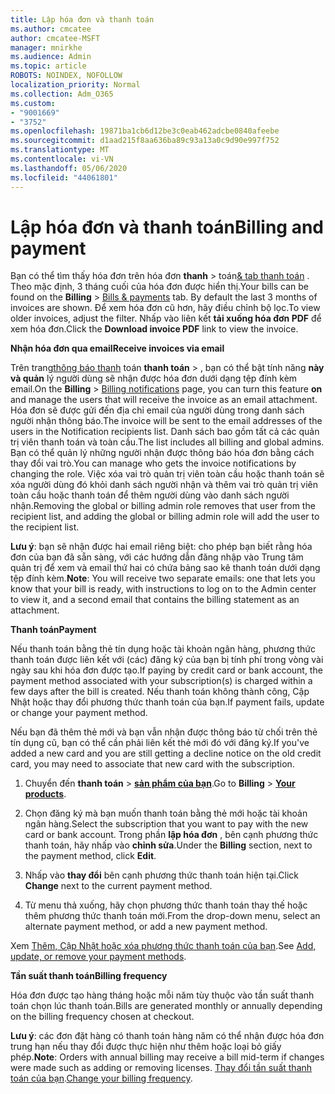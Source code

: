 ```yaml
---
title: Lập hóa đơn và thanh toán
ms.author: cmcatee
author: cmcatee-MSFT
manager: mnirkhe
ms.audience: Admin
ms.topic: article
ROBOTS: NOINDEX, NOFOLLOW
localization_priority: Normal
ms.collection: Adm_O365
ms.custom:
- "9001669"
- "3752"
ms.openlocfilehash: 19871ba1cb6d12be3c0eab462adcbe0840afeebe
ms.sourcegitcommit: d1aad215f8aa636ba89c93a13a0c9d90e997f752
ms.translationtype: MT
ms.contentlocale: vi-VN
ms.lasthandoff: 05/06/2020
ms.locfileid: "44061801"
---
```

# <a name="billing-and-payment"></a><span data-ttu-id="40a0f-102">Lập hóa đơn và thanh toán</span><span class="sxs-lookup"><span data-stu-id="40a0f-102">Billing and payment</span></span>

<span data-ttu-id="40a0f-103">Bạn có thể tìm thấy hóa đơn trên hóa đơn **thanh** > toán[& tab thanh toán](https://go.microsoft.com/fwlink/p/?linkid=848039) .  Theo mặc định, 3 tháng cuối của hóa đơn được hiển thị.</span><span class="sxs-lookup"><span data-stu-id="40a0f-103">Your bills can be found on the **Billing** > [Bills & payments](https://go.microsoft.com/fwlink/p/?linkid=848039) tab.  By default the last 3 months of invoices are shown.</span></span>  <span data-ttu-id="40a0f-104">Để xem hóa đơn cũ hơn, hãy điều chỉnh bộ lọc.</span><span class="sxs-lookup"><span data-stu-id="40a0f-104">To view older invoices, adjust the filter.</span></span>  <span data-ttu-id="40a0f-105">Nhấp vào liên kết **tải xuống hóa đơn PDF** để xem hóa đơn.</span><span class="sxs-lookup"><span data-stu-id="40a0f-105">Click the **Download invoice PDF** link to view the invoice.</span></span>

<span data-ttu-id="40a0f-106">**Nhận hóa đơn qua email**</span><span class="sxs-lookup"><span data-stu-id="40a0f-106">**Receive invoices via email**</span></span>

<span data-ttu-id="40a0f-107">Trên trang[thông báo thanh](https://go.microsoft.com/fwlink/p/?linkid=853212) toán **thanh toán** > , bạn có thể bật tính năng **này và quản** lý người dùng sẽ nhận được hóa đơn dưới dạng tệp đính kèm email.</span><span class="sxs-lookup"><span data-stu-id="40a0f-107">On the **Billing** > [Billing notifications](https://go.microsoft.com/fwlink/p/?linkid=853212) page, you can turn this feature **on** and manage the users that will receive the invoice as an email attachment.</span></span> <span data-ttu-id="40a0f-108">Hóa đơn sẽ được gửi đến địa chỉ email của người dùng trong danh sách người nhận thông báo.</span><span class="sxs-lookup"><span data-stu-id="40a0f-108">The invoice will be sent to the email addresses of the users in the Notification recipients list.</span></span> <span data-ttu-id="40a0f-109">Danh sách bao gồm tất cả các quản trị viên thanh toán và toàn cầu.</span><span class="sxs-lookup"><span data-stu-id="40a0f-109">The list includes all billing and global admins.</span></span>  <span data-ttu-id="40a0f-110">Bạn có thể quản lý những người nhận được thông báo hóa đơn bằng cách thay đổi vai trò.</span><span class="sxs-lookup"><span data-stu-id="40a0f-110">You can manage who gets the invoice notifications by changing the role.</span></span>  <span data-ttu-id="40a0f-111">Việc xóa vai trò quản trị viên toàn cầu hoặc thanh toán sẽ xóa người dùng đó khỏi danh sách người nhận và thêm vai trò quản trị viên toàn cầu hoặc thanh toán để thêm người dùng vào danh sách người nhận.</span><span class="sxs-lookup"><span data-stu-id="40a0f-111">Removing the global or billing admin role removes that user from the recipient list, and adding the global or billing admin role will add the user to the recipient list.</span></span>

<span data-ttu-id="40a0f-112">**Lưu ý**: bạn sẽ nhận được hai email riêng biệt: cho phép bạn biết rằng hóa đơn của bạn đã sẵn sàng, với các hướng dẫn đăng nhập vào Trung tâm quản trị để xem và email thứ hai có chứa bảng sao kê thanh toán dưới dạng tệp đính kèm.</span><span class="sxs-lookup"><span data-stu-id="40a0f-112">**Note**: You will receive two separate emails: one that lets you know that your bill is ready, with instructions to log on to the Admin center to view it, and a second email that contains the billing statement as an attachment.</span></span>

<span data-ttu-id="40a0f-113">**Thanh toán**</span><span class="sxs-lookup"><span data-stu-id="40a0f-113">**Payment**</span></span>

<span data-ttu-id="40a0f-114">Nếu thanh toán bằng thẻ tín dụng hoặc tài khoản ngân hàng, phương thức thanh toán được liên kết với (các) đăng ký của bạn bị tính phí trong vòng vài ngày sau khi hóa đơn được tạo.</span><span class="sxs-lookup"><span data-stu-id="40a0f-114">If paying by credit card or bank account, the payment method associated with your subscription(s) is charged within a few days after the bill is created.</span></span>  <span data-ttu-id="40a0f-115">Nếu thanh toán không thành công, Cập Nhật hoặc thay đổi phương thức thanh toán của bạn.</span><span class="sxs-lookup"><span data-stu-id="40a0f-115">If payment fails, update or change your payment method.</span></span> 

<span data-ttu-id="40a0f-116">Nếu bạn đã thêm thẻ mới và bạn vẫn nhận được thông báo từ chối trên thẻ tín dụng cũ, bạn có thể cần phải liên kết thẻ mới đó với đăng ký.</span><span class="sxs-lookup"><span data-stu-id="40a0f-116">If you've added a new card and you are still getting a decline notice on the old credit card, you may need to associate that new card with the subscription.</span></span>

1. <span data-ttu-id="40a0f-117">Chuyển đến **thanh toán** > **[sản phẩm của bạn](https://go.microsoft.com/fwlink/p/?linkid=842054)**.</span><span class="sxs-lookup"><span data-stu-id="40a0f-117">Go to **Billing** > **[Your products](https://go.microsoft.com/fwlink/p/?linkid=842054)**.</span></span>

2. <span data-ttu-id="40a0f-118">Chọn đăng ký mà bạn muốn thanh toán bằng thẻ mới hoặc tài khoản ngân hàng.</span><span class="sxs-lookup"><span data-stu-id="40a0f-118">Select the subscription that you want to pay with the new card or bank account.</span></span> <span data-ttu-id="40a0f-119">Trong phần **lập hóa đơn** , bên cạnh phương thức thanh toán, hãy nhấp vào **chỉnh sửa**.</span><span class="sxs-lookup"><span data-stu-id="40a0f-119">Under the **Billing** section, next to the payment method, click **Edit**.</span></span>

3. <span data-ttu-id="40a0f-120">Nhấp vào **thay đổi** bên cạnh phương thức thanh toán hiện tại.</span><span class="sxs-lookup"><span data-stu-id="40a0f-120">Click **Change** next to the current payment method.</span></span>

4. <span data-ttu-id="40a0f-121">Từ menu thả xuống, hãy chọn phương thức thanh toán thay thế hoặc thêm phương thức thanh toán mới.</span><span class="sxs-lookup"><span data-stu-id="40a0f-121">From the drop-down menu, select an alternate payment method, or add a new payment method.</span></span>

<span data-ttu-id="40a0f-122">Xem [Thêm, Cập Nhật hoặc xóa phương thức thanh toán của bạn](https://go.microsoft.com/fwlink/?linkid=2118133).</span><span class="sxs-lookup"><span data-stu-id="40a0f-122">See [Add, update, or remove your payment methods](https://go.microsoft.com/fwlink/?linkid=2118133).</span></span>

<span data-ttu-id="40a0f-123">**Tần suất thanh toán**</span><span class="sxs-lookup"><span data-stu-id="40a0f-123">**Billing frequency**</span></span>

<span data-ttu-id="40a0f-124">Hóa đơn được tạo hàng tháng hoặc mỗi năm tùy thuộc vào tần suất thanh toán chọn lúc thanh toán.</span><span class="sxs-lookup"><span data-stu-id="40a0f-124">Bills are generated monthly or annually depending on the billing frequency chosen at checkout.</span></span>  

<span data-ttu-id="40a0f-125">**Lưu ý**: các đơn đặt hàng có thanh toán hàng năm có thể nhận được hóa đơn trung hạn nếu thay đổi được thực hiện như thêm hoặc loại bỏ giấy phép.</span><span class="sxs-lookup"><span data-stu-id="40a0f-125">**Note**: Orders with annual billing may receive a bill mid-term if changes were made such as adding or removing licenses.</span></span>  <span data-ttu-id="40a0f-126">[Thay đổi tần suất thanh toán của bạn](https://go.microsoft.com/fwlink/?linkid=2119148).</span><span class="sxs-lookup"><span data-stu-id="40a0f-126">[Change your billing frequency](https://go.microsoft.com/fwlink/?linkid=2119148).</span></span>
